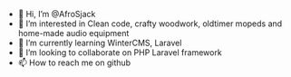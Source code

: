 - 👋 Hi, I’m @AfroSjack
- 👀 I’m interested in Clean code, crafty woodwork, oldtimer mopeds and home-made audio equipment
- 🌱 I’m currently learning WinterCMS, Laravel
- 💞️ I’m looking to collaborate on PHP Laravel framework
- 📫 How to reach me on github
